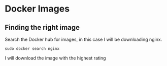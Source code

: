 # Docker Images

## Finding the right image
Search the Docker hub for images, in this case I will be downloading nginx.
```
sudo docker search nginx
```
I will download the image with the highest rating
